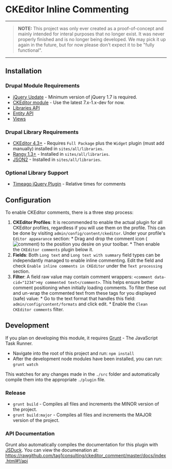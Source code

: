 # CKEditor Inline Commenting

---

> **NOTE:** This project was only ever created as a proof-of-concept and mainly intended for interal purposes that no longer exist. It was never properly finished and is no longer being developed. We may pick it up again in the future, but for now please don't expect it to be "fully functional".

---

## Installation

### Drupal Module Requirements

* [jQuery Update](https://drupal.org/project/jquery_update) - Minimum version of jQuery 1.7 is required.
* [CKEditor module](https://drupal.org/project/ckeditor) - Use the latest 7.x-1.x-dev for now.
* [Libraries API](https://drupal.org/project/libraries)
* [Entity API](https://drupal.org/project/entity)
* [Views](https://drupal.org/project/views)

### Drupal Library Requirements
* [CKEditor 4.3+](http://ckeditor.com/builder) - Requires `Full Package` plus the `Widget` plugin (must add manually) installed in `sites/all/libraries`.
* [Rangy 1.3+](https://code.google.com/p/rangy/downloads/detail?name=rangy-1.3alpha.772.tar.gz) - Installed in `sites/all/libraries`.
* [JSON2](https://github.com/douglascrockford/JSON-js/archive/master.zip) - Installed in `sites/all/libraries`.

### Optional Library Support
* [Timeago jQuery Plugin](http://timeago.yarp.com) - Relative times for comments

## Configuration
To enable CKEditor comments, there is a three step process:

  1. __CKEditor Profiles__: It is recommended to enable the actual plugin for all CKEditor profiles, regardless if you will use them on the profile. This can be done by visiting `admin/config/content/ckeditor`. Under your profile's `Editor appearance` section:
    * Drag and drop the comment icon (![comment](https://raw.github.com/tag1consulting/ckeditor_comment/master/plugin/comment.png)) to the position you desire on your toolbar.
    * Then enable the `CKEditor comments` plugin below it.
  2. __Fields__: Both `Long text` and `Long text with summary` field types can be independantly managed to enable inline commenting. Edit the field and check `Enable inline comments in CKEditor` under the `Text processing` section.
  3. __Filter__: A field raw value may contain comment wrappers: `<comment data-cid="1234">my commented text</comment>`. This helps ensure better comment positioning when initially loading comments. To filter these out and un-wrap the commented text from these tags for you displayed (safe) value:
    * Go to the text format that handles this field: `admin/config/content/formats` and click edit.
    * Enable the `Clean CKEditor comments` filter.

## Development
If you plan on developing this module, it requires [Grunt](http://gruntjs.com) - The JavaScript Task Runner.
* Navigate into the root of this project and run: `npm install`
* After the development node modules have been installed, you can run: `grunt watch`

This watches for any changes made in the `./src` folder and automatically compile them into the appropriate `./plugin` file.

### Release
* `grunt build` - Compiles all files and increments the MINOR version of the project.
* `grunt build:major` - Compiles all files and increments the MAJOR version of the project.

### API Documentation
Grunt also automatically compiles the documentation for this plugin with [JSDuck](https://github.com/senchalabs/jsduck).
You can view the documenation at:
https://rawgithub.com/tag1consulting/ckeditor_comment/master/docs/index.html#!/api
